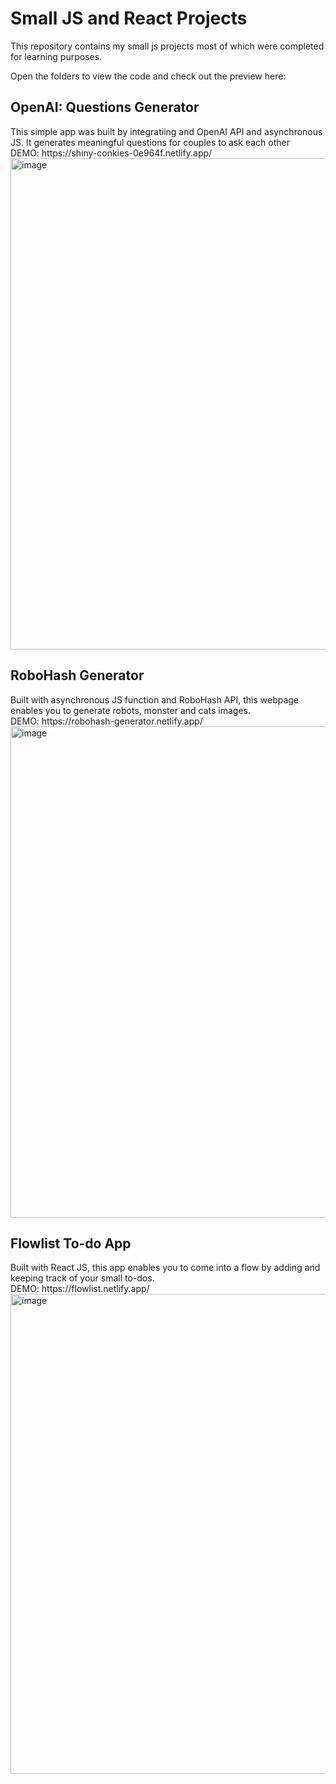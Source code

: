 # Small JS and React Projects
 
This repository contains my small js projects most of which were completed for learning purposes. 

Open the folders to view the code and check out the preview here: 
<h2>OpenAI: Questions Generator</h2>
This simple app was  built by integratiing and OpenAI API and asynchronous JS. 
It generates meaningful questions for couples to ask each other
<br>DEMO: https://shiny-conkies-0e964f.netlify.app/ 
<img width="786" alt="image" https://github.com/georginskaya/Small-JS-and-React-Projects/assets/93949569/4a3b8dd0-b047-41bb-b89a-c35c118a8b33>

<h2>RoboHash Generator</h2>
Built with asynchronous JS function and RoboHash API, this webpage enables you to generate robots, monster and cats images. 
<br>DEMO: https://robohash-generator.netlify.app/ 
<img width="786" alt="image" src="https://github.com/georginskaya/Small-JS-and-React-Projects/assets/93949569/4abd1ed6-1d85-4c45-a0e2-b85e95b397c0">


<h2>Flowlist To-do App</h2>
Built with React JS, this app enables you to come into a flow by adding and keeping track of your small to-dos.
<br>DEMO: https://flowlist.netlify.app/ 

<img width="768" alt="image" src="https://github.com/georginskaya/Small-JS-and-React-Projects/assets/93949569/202cbf80-eb52-43b8-9738-e773bcaeed1e">



